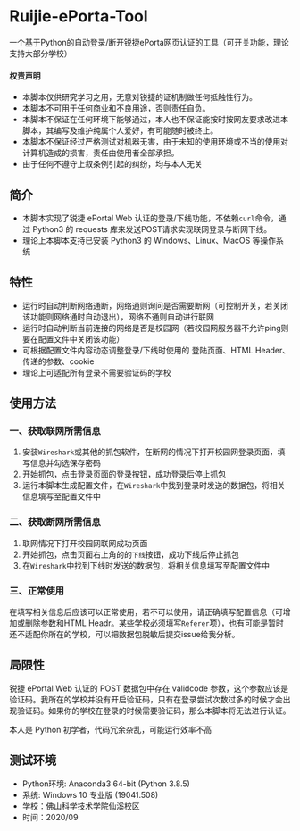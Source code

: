 # Ruijie-ePorta-Tool
一个基于Python的自动登录/断开锐捷ePorta网页认证的工具（可开关功能，理论支持大部分学校）

#### 权责声明
- 本脚本仅供研究学习之用，无意对锐捷的证机制做任何抵触性行为。
- 本脚本不可用于任何商业和不良用途，否则责任自负。
- 本脚本不保证在任何环境下能够通过，本人也不保证能按时按网友要求改进本脚本，其编写及维护纯属个人爱好，有可能随时被终止。
- 本脚本不保证经过严格测试对机器无害，由于未知的使用环境或不当的使用对计算机造成的损害，责任由使用者全部承担。
- 由于任何不遵守上叙条例引起的纠纷，均与本人无关

## 简介
- 本脚本实现了锐捷 ePortal Web 认证的登录/下线功能，不依赖`curl`命令，通过 Python3 的 requests 库来发送POST请求实现联网登录与断网下线。  
- 理论上本脚本支持已安装 Python3 的 Windows、Linux、MacOS 等操作系统

## 特性
- 运行时自动判断网络通断，网络通则询问是否需要断网（可控制开关，若关闭该功能则网络通时自动退出），网络不通则自动进行联网
- 运行时自动判断当前连接的网络是否是校园网（若校园网服务器不允许ping则要在配置文件中关闭该功能）
- 可根据配置文件内容动态调整登录/下线时使用的 登陆页面、HTML Header、传递的参数、cookie
- 理论上可适配所有登录不需要验证码的学校

## 使用方法
### 一、获取联网所需信息
1. 安装`Wireshark`或其他的抓包软件，在断网的情况下打开校园网登录页面，填写信息并勾选保存密码
2. 开始抓包，点击登录页面的登录按钮，成功登录后停止抓包
3. 运行本脚本生成配置文件，在`Wireshark`中找到登录时发送的数据包，将相关信息填写至配置文件中
### 二、获取断网所需信息
1. 联网情况下打开校园网联网成功页面
2. 开始抓包，点击页面右上角的的`下线`按钮，成功下线后停止抓包
3. 在`Wireshark`中找到下线时发送的数据包，将相关信息填写至配置文件中
### 三、正常使用
在填写相关信息后应该可以正常使用，若不可以使用，请正确填写配置信息（可增加或删除参数和HTML Headr。某些学校必须填写`Referer`项），也有可能是暂时还不适配你所在的学校，可以把数据包脱敏后提交issue给我分析。

## 局限性
锐捷 ePortal Web 认证的 POST 数据包中存在 validcode 参数，这个参数应该是验证码。我所在的学校并没有开启验证码，只有在登录尝试次数过多的时候才会出现验证码。如果你的学校在登录的时候需要验证码，那么本脚本将无法进行认证。  

本人是 Python 初学者，代码冗余杂乱，可能运行效率不高

## 测试环境
- Python环境: Anaconda3 64-bit (Python 3.8.5)
- 系统: Windows 10 专业版 (19041.508)
- 学校：佛山科学技术学院仙溪校区
- 时间：2020/09
